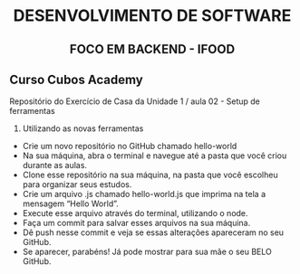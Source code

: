 <h1 align="center">DESENVOLVIMENTO DE SOFTWARE</h1>
<h2 align="center">FOCO EM BACKEND - IFOOD</h2>

## Curso Cubos Academy
Repositório do Exercício de Casa da Unidade 1 / aula 02 - Setup de ferramentas 

1. Utilizando as novas ferramentas
- Crie um novo repositório no GitHub chamado hello-world
- Na sua máquina, abra o terminal e navegue até a pasta que você criou durante as aulas.
- Clone esse repositório na sua máquina, na pasta que você escolheu para organizar seus estudos.
- Crie um arquivo .js chamado hello-world.js que imprima na tela a mensagem “Hello World”.
- Execute esse arquivo através do terminal, utilizando o node.
- Faça um commit para salvar esses arquivos na sua máquina.
- Dê push nesse commit e veja se essas alterações apareceram no seu GitHub.
- Se aparecer, parabéns! Já pode mostrar para sua mãe o seu BELO GitHub.
